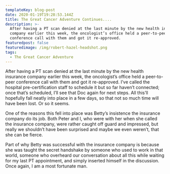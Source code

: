 ```yaml
---
templateKey: blog-post
date: 2020-01-19T19:28:53.144Z
title: The Great Cancer Adventure Continues....
description: >-
  After having a PT scan denied at the last minute by the new health insurance
  company earlier this week, the oncologist’s office held a peer-to-peer
  conference call with them and got it re-approved.
featuredpost: false
featuredimage: /img/robert-hazel-headshot.png
tags:
  - The Great Cancer Adventure
---
```

After having a PT scan denied at the last minute by the new health insurance company earlier this week, the oncologist’s office held a peer-to-peer conference call with them and got it re-approved. I’ve called the hospital pre-certification staff to schedule it but so far haven’t connected; once that’s scheduled, I’ll see that Doc again for next steps. All this’ll hopefully fall neatly into place in a few days, so that not so much time will have been lost. Or so it seems.

One of the reasons this fell into place was Betty’s insistence the insurance company do its job. Both Peter and I, who were with her when she called the insurance company, were rather caught off guard and impressed, but really we shouldn’t have been surprised and maybe we even weren’t, that she can be fierce.

Part of why Betty was successful with the insurance company is because she was taught the secret handshake by someone who used to work in that world, someone who overheard our conversation about all this while waiting for my last PT appointment, and simply inserted himself in the discussion. Once again, I am a most fortunate man.
